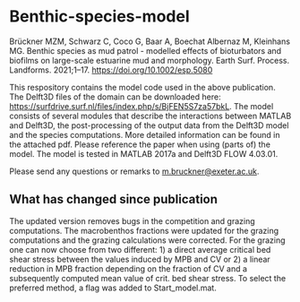 # Benthic-species-model
Brückner MZM, Schwarz C, Coco G, Baar A, Boechat Albernaz M, Kleinhans MG. 
Benthic species as mud patrol - modelled effects of bioturbators and biofilms
on large-scale estuarine mud and morphology. 
Earth Surf. Process. Landforms. 2021;1–17. 
https://doi.org/10.1002/esp.5080

This respository contains the model code used in the above publication. The Delft3D files of the domain can be downloaded here: https://surfdrive.surf.nl/files/index.php/s/BjFEN5S7za57bkL. The model consists of several modules that describe the interactions between MATLAB and Delft3D, the post-processing of the output data from the Delft3D model and the species computations. More detailed information can be found in the attached pdf. Please reference the paper when using (parts of) the model.
The model is tested in MATLAB 2017a and Delft3D FLOW 4.03.01. 

Please send any questions or remarks to m.bruckner@exeter.ac.uk.

## What has changed since publication

The updated version removes bugs in the competition and grazing computations. The macrobenthos fractions were updated for the grazing computations and the grazing calculations were corrected. For the grazing one can now choose from two different: 1) a direct average critical bed shear stress between the values induced by MPB and CV or 2) a linear reduction in MPB fraction depending on the fraction of CV and a subsequently computed mean value of crit. bed shear stress. To select the preferred method, a flag was added to Start_model.mat.
